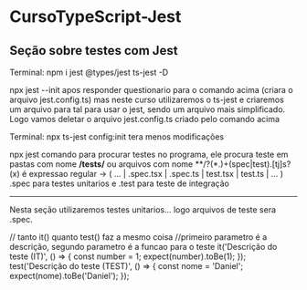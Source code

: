 # CursoTypeScript-Jest

## Seção sobre testes com Jest ##

Terminal:
  npm i jest @types/jest ts-jest -D

  npx jest --init
apos responder questionario para o comando acima (criara o arquivo jest.config.ts)
mas neste curso utilizaremos o ts-jest e criaremos um arquivo para tal para usar o jest,
sendo um arquivo mais simplificado. Logo vamos deletar o arquivo jest.config.ts criado pelo comando acima

Terminal:
  npx ts-jest config:init
tera menos modificações

  npx jest
comando para procurar testes no programa, ele procura teste em pastas com nome **/__tests__/**
ou arquivos com nome **/?(*.)+(spec|test).[tj]s?(x)  é expressao regular   -> ( ... | .spec.tsx | .spec.ts | test.tsx | test.ts | ... ) .spec para testes unitarios e .test para teste de integração

----------------------------------------------------------------------------------------------
Nesta seção utilizaremos testes unitarios... logo arquivos de teste sera .spec.

// tanto it() quanto test() faz a mesmo coisa
//primeiro parametro é a descrição, segundo parametro é a funcao para o teste
it('Descrição do teste (IT)', () => {
  const number = 1;
  expect(number).toBe(1);
});
test('Descrição do teste (TEST)', () => {
  const nome = 'Daniel';
  expect(nome).toBe('Daniel');
});
